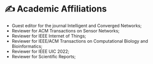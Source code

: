 
# ✍️ Academic Affiliations 

- Guest editor for the journal Intelligent and Converged Networks;
- Reviewer for ACM Transactions on Sensor Networks;
- Reviewer for IEEE Internet of Things;
- Reviewer for IEEE/ACM Transactions on Computational Biology and Bioinformatics;
- Reviewer for IEEE UIC 2022;
- Reviewer for Scientific Reports;
